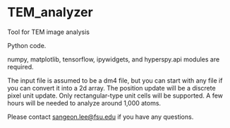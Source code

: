 # TEM_analyzer
Tool for TEM image analysis

Python code.

numpy, matplotlib, tensorflow, ipywidgets, and hyperspy.api modules are required.

The input file is assumed to be a dm4 file, but you can start with any file if you can convert it into a 2d array.
The position update will be a discrete pixel unit update.
Only rectangular-type unit cells will be supported.
A few hours will be needed to analyze around 1,000 atoms.

Please contact sangeon.lee@fsu.edu if you have any questions.



